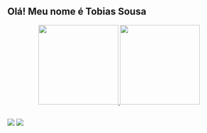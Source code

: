 ## Olá! Meu nome é Tobias Sousa

 <div align="center">
  <a href="https://github.com/tobiassousa">
  <img height="180em" src="https://github-readme-stats.vercel.app/api?username=tobiassousa&show_icons=true&theme=tokyonight&include_all_commits=true&count_private=true"/>
  <img height="180em" src="https://github-readme-stats.vercel.app/api/top-langs/?username=tobiassousa&layout=compact&langs_count=7&theme=tokyonight"/>
</div>
  
##
  
  <div> 
  <a href = "mailto:tfbsousa@hotmail.com"><img src="https://img.shields.io/badge/Microsoft_Outlook-0078D4?style=for-the-badge&logo=microsoft-outlook&logoColor=white" target="_blank"></a>
  <a href="https://www.linkedin.com/in/tobias-sousa-23bba822a/" target="_blank"><img src="https://img.shields.io/badge/-LinkedIn-%230077B5?style=for-the-badge&logo=linkedin&logoColor=white" target="_blank"></a> 

</div>
